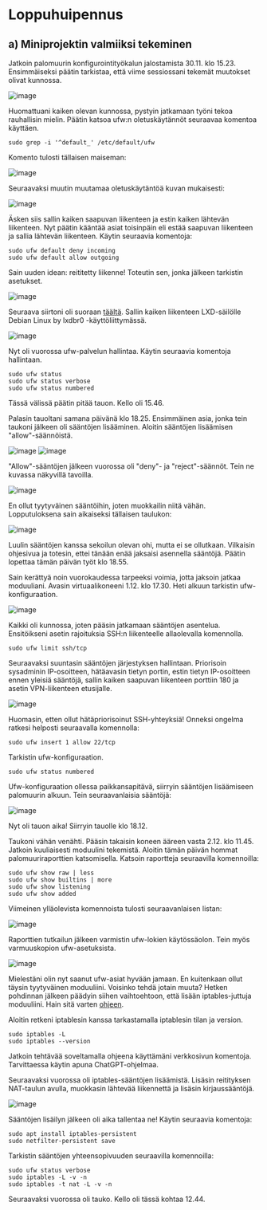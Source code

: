 # Loppuhuipennus

## a) Miniprojektin valmiiksi tekeminen

Jatkoin palomuurin konfigurointityökalun jalostamista 30.11. klo 15.23. Ensimmäiseksi päätin tarkistaa, että viime sessiossani tekemät muutokset olivat kunnossa.

![image](https://github.com/user-attachments/assets/2292c8c2-88bc-45ae-9e5d-bc0ba1cc6ad4)

Huomattuani kaiken olevan kunnossa, pystyin jatkamaan työni tekoa rauhallisin mielin. Päätin katsoa ufw:n oletuskäytännöt seuraavaa komentoa käyttäen.

    sudo grep -i '^default_' /etc/default/ufw

Komento tulosti tällaisen maiseman:

![image](https://github.com/user-attachments/assets/7e2143fd-03f5-473a-96cf-b158739f0257)

Seuraavaksi muutin muutamaa oletuskäytäntöä kuvan mukaisesti:

![image](https://github.com/user-attachments/assets/20f0fc2a-5fc7-48e1-8e31-cb964fffdb75)

Äsken siis sallin kaiken saapuvan liikenteen ja estin kaiken lähtevän liikenteen. Nyt päätin kääntää asiat toisinpäin eli estää saapuvan liikenteen ja sallia lähtevän liikenteen. Käytin seuraavia komentoja:

    sudo ufw default deny incoming
    sudo ufw default allow outgoing

Sain uuden idean: reititetty liikenne! Toteutin sen, jonka jälkeen tarkistin asetukset.

![image](https://github.com/user-attachments/assets/c7a341c4-1bc1-48db-ab86-2e317d04fc22)

Seuraava siirtoni oli suoraan [täältä](https://www.cyberciti.biz/faq/set-up-a-firewall-with-ufw-on-debian-12-linux/). Sallin kaiken liikenteen LXD-säilölle Debian Linux by lxdbr0 -käyttöliittymässä.

![image](https://github.com/user-attachments/assets/0a7885cb-3e85-4f13-b8fa-06c396128c4f)

Nyt oli vuorossa ufw-palvelun hallintaa. Käytin seuraavia komentoja hallintaan.

    sudo ufw status
    sudo ufw status verbose
    sudo ufw status numbered

Tässä välissä päätin pitää tauon. Kello oli 15.46.

Palasin tauoltani samana päivänä klo 18.25. Ensimmäinen asia, jonka tein taukoni jälkeen oli sääntöjen lisääminen. Aloitin sääntöjen lisäämisen "allow"-säännöistä.

![image](https://github.com/user-attachments/assets/3654ffe3-5c93-419e-aaa8-e42edb1318b7)
![image](https://github.com/user-attachments/assets/c2db500b-51c4-4ce7-9e5a-114bb47473dc)

"Allow"-sääntöjen jälkeen vuorossa oli "deny"- ja "reject"-säännöt. Tein ne kuvassa näkyvillä tavoilla.

![image](https://github.com/user-attachments/assets/ffb9a318-32d6-430d-94e7-550e890b9ac3)

En ollut tyytyväinen sääntöihin, joten muokkailin niitä vähän. Lopputuloksena sain aikaiseksi tällaisen taulukon:

![image](https://github.com/user-attachments/assets/c9ac4598-2baf-4bf3-ba9d-255979b91c0c)

Luulin sääntöjen kanssa sekoilun olevan ohi, mutta ei se ollutkaan. Vilkaisin ohjesivua ja totesin, ettei tänään enää jaksaisi asennella sääntöjä. Päätin lopettaa tämän päivän työt klo 18.55.

Sain kerättyä noin vuorokaudessa tarpeeksi voimia, jotta jaksoin jatkaa moduuliani. Avasin virtuaalikoneeni 1.12. klo 17.30. Heti alkuun tarkistin ufw-konfiguraation.

![image](https://github.com/user-attachments/assets/2e88da3c-a5db-43fa-9186-7d3b16018079)

Kaikki oli kunnossa, joten pääsin jatkamaan sääntöjen asentelua. Ensitöikseni asetin rajoituksia SSH:n liikenteelle allaolevalla komennolla.

    sudo ufw limit ssh/tcp

Seuraavaksi suuntasin sääntöjen järjestyksen hallintaan. Priorisoin sysadminin IP-osoitteen, hätäavasin tietyn portin, estin tietyn IP-osoitteen ennen yleisiä sääntöjä, sallin kaiken saapuvan liikenteen porttiin 180 ja asetin VPN-liikenteen etusijalle.

![image](https://github.com/user-attachments/assets/ac577adf-bf66-4e00-88cf-0479cf74159a)

Huomasin, etten ollut hätäpriorisoinut SSH-yhteyksiä! Onneksi ongelma ratkesi helposti seuraavalla komennolla:

    sudo ufw insert 1 allow 22/tcp

Tarkistin ufw-konfiguraation.

    sudo ufw status numbered

Ufw-konfiguraation ollessa paikkansapitävä, siirryin sääntöjen lisäämiseen palomuurin alkuun. Tein seuraavanlaisia sääntöjä:

![image](https://github.com/user-attachments/assets/e9842e3f-17e6-4a3d-9715-a9016736a852)

Nyt oli tauon aika! Siirryin tauolle klo 18.12.

Taukoni vähän venähti. Pääsin takaisin koneen ääreen vasta 2.12. klo 11.45. Jatkoin kuuliaisesti moduulini tekemistä. Aloitin tämän päivän hommat palomuuriraporttien katsomisella. Katsoin raportteja seuraavilla komennoilla:

    sudo ufw show raw | less
    sudo ufw show builtins | more
    sudo ufw show listening
    sudo ufw show added

Viimeinen ylläolevista komennoista tulosti seuraavanlaisen listan:

![image](https://github.com/user-attachments/assets/522ea9b7-1db9-4592-aaf4-4e98c3337422)

Raporttien tutkailun jälkeen varmistin ufw-lokien käytössäolon. Tein myös varmuuskopion ufw-asetuksista.

![image](https://github.com/user-attachments/assets/6e1edfbc-5705-4b2f-a3b1-4f857ef0a092)

Mielestäni olin nyt saanut ufw-asiat hyvään jamaan. En kuitenkaan ollut täysin tyytyväinen moduuliini. Voisinko tehdä jotain muuta? Hetken pohdinnan jälkeen päädyin siihen vaihtoehtoon, että lisään iptables-juttuja moduuliini. Hain sitä varten [ohjeen](https://upcloud.com/resources/tutorials/configure-iptables-debian).

Aloitin retkeni iptablesin kanssa tarkastamalla iptablesin tilan ja version.

    sudo iptables -L
    sudo iptables --version

Jatkoin tehtävää soveltamalla ohjeena käyttämäni verkkosivun komentoja. Tarvittaessa käytin apuna ChatGPT-ohjelmaa.

Seuraavaksi vuorossa oli iptables-sääntöjen lisäämistä. Lisäsin reitityksen NAT-taulun avulla, muokkasin lähtevää liikennettä ja lisäsin kirjaussääntöjä.

![image](https://github.com/user-attachments/assets/1ae85d89-5689-4efb-a42f-f758d8e14a75)

Sääntöjen lisäilyn jälkeen oli aika tallentaa ne! Käytin seuraavia komentoja:

    sudo apt install iptables-persistent
    sudo netfilter-persistent save

Tarkistin sääntöjen yhteensopivuuden seuraavilla komennoilla:

    sudo ufw status verbose
    sudo iptables -L -v -n
    sudo iptables -t nat -L -v -n

Seuraavaksi vuorossa oli tauko. Kello oli tässä kohtaa 12.44.
